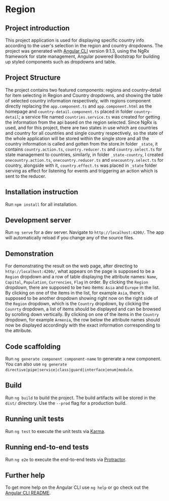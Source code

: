 # Region

## Project introduction

This project application is used for displaying specific country info according to the user's selection in the region and country dropdowns. The project was generated with [Angular CLI](https://github.com/angular/angular-cli) version 9.1.3, using the NgRx framework for state management, Angular powered Bootstrap for building up styled components such as dropdowns and table. 

## Project Structure

The project contains two featured components: regions and country-detail for item selecting in Region and Country dropdowns, and showing the table of selected country information respectively, with regions component directly replacing the `app.component.ts` and `app.component.html` as the homepage and `country-detail.component.ts` placed in folder `country-detail`; a service file named `countries.service.ts` was created for getting the information from the api based on the region selected. Since NgRx is used, and for this project, there are two states in use which are countries and country for all countries and single country respectively, so the state of the whole application will be stored within the single store and all the country information is called and gotten from the store.In folder `_state`, it contains `country.action.ts`, `country.reducer.ts` and `country.select.ts` for state management to countries, similarly, in folder `_state-country`, I created `onecountry.action.ts`, `onecountry.reducer.ts` and `onecountry.select.ts` for country, alongside with it, `country.effect.ts` was placed in `_state` folder serving as effect for listening for events and triggering an action which is sent to the reducer.

## Installation instruction

Run `npm install` for all installation.

## Development server

Run `ng serve` for a dev server. Navigate to `http://localhost:4200/`. The app will automatically reload if you change any of the source files. 

## Demonstration

For demonstrating the result on the web page, after directing to `http://localhost:4200/`, what appears on the page is supposed to be a `Region` dropdown and a row of table displaying the attribute names: `Name`, `Capital`, `Population`, `Currencies`, `Flag` in order. By clicking the `Region` dropdown, there are supposed to be two items: `Asia` and `Europe` in the list. By clicking on one of the items in the list, for example `Asia`, there's supposed to be another dropdown showing right now on the right side of the `Region` dropdown, which is the `Country` dropdown, by clicking the `Counrty` dropdown, a list of items should be displayed and can be browsed by scrolling down vertically. By clicking on one of the items in the `Country` dropdown, for example `Armenia`, the row below the attribute names should now be displayed accordingly with the exact information corresponding to the attribute. 

## Code scaffolding

Run `ng generate component component-name` to generate a new component. You can also use `ng generate directive|pipe|service|class|guard|interface|enum|module`.

## Build

Run `ng build` to build the project. The build artifacts will be stored in the `dist/` directory. Use the `--prod` flag for a production build.

## Running unit tests

Run `ng test` to execute the unit tests via [Karma](https://karma-runner.github.io).

## Running end-to-end tests

Run `ng e2e` to execute the end-to-end tests via [Protractor](http://www.protractortest.org/).

## Further help

To get more help on the Angular CLI use `ng help` or go check out the [Angular CLI README](https://github.com/angular/angular-cli/blob/master/README.md).
